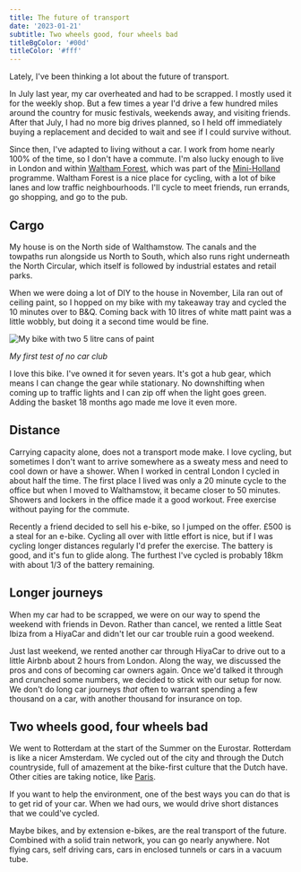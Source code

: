 ```yaml
---
title: The future of transport
date: '2023-01-21'
subtitle: Two wheels good, four wheels bad
titleBgColor: '#00d'
titleColor: '#fff'
---
```


Lately, I've been thinking a lot about the future of transport.

In July last year, my car overheated and had to be scrapped. I mostly used it for the weekly shop. But a few times a year I'd drive a few hundred miles around the country for music festivals, weekends away, and visiting friends. After that July, I had no more big drives planned, so I held off immediately buying a replacement and decided to wait and see if I could survive without.

Since then, I've adapted to living without a car. I work from home nearly 100% of the time, so I don't have a commute. I'm also lucky enough to live in London and within [Waltham Forest](https://en.wikipedia.org/wiki/London_Borough_of_Waltham_Forest), which was part of the [Mini-Holland](https://en.wikipedia.org/wiki/Mini-Hollands#Waltham_Forest) programme. Waltham Forest is a nice place for cycling, with a lot of bike lanes and low traffic neighbourhoods. I'll cycle to meet friends, run errands, go shopping, and go to the pub.

## Cargo

My house is on the North side of Walthamstow. The canals and the towpaths run alongside us North to South, which also runs right underneath the North Circular, which itself is followed by industrial estates and retail parks.

When we were doing a lot of DIY to the house in November, Lila ran out of ceiling paint, so I hopped on my bike with my takeaway tray and cycled the 10 minutes over to B&Q. Coming back with 10 litres of white matt paint was a little wobbly, but doing it a second time would be fine.

![My bike with two 5 litre cans of paint](/images/blog/the-future-of-transport/bike-cans.jpeg)

_My first test of no car club_

I love this bike. I've owned it for seven years. It's got a hub gear, which means I can change the gear while stationary. No downshifting when coming up to traffic lights and I can zip off when the light goes green. Adding the basket 18 months ago made me love it even more.

## Distance

Carrying capacity alone, does not a transport mode make. I love cycling, but sometimes I don't want to arrive somewhere as a sweaty mess and need to cool down or have a shower. When I worked in central London I cycled in about half the time. The first place I lived was only a 20 minute cycle to the office but when I moved to Walthamstow, it became closer to 50 minutes. Showers and lockers in the office made it a good workout. Free exercise without paying for the commute.

Recently a friend decided to sell his e-bike, so I jumped on the offer. £500 is a steal for an e-bike. Cycling all over with little effort is nice, but if I was cycling longer distances regularly I'd prefer the exercise. The battery is good, and it's fun to glide along. The furthest I've cycled is probably 18km with about 1/3 of the battery remaining.

## Longer journeys

When my car had to be scrapped, we were on our way to spend the weekend with friends in Devon. Rather than cancel, we rented a little Seat Ibiza from a HiyaCar and didn't let our car trouble ruin a good weekend.

Just last weekend, we rented another car through HiyaCar to drive out to a little Airbnb about 2 hours from London. Along the way, we discussed the pros and cons of becoming car owners again. Once we'd talked it through and crunched some numbers, we decided to stick with our setup for now. We don't do long car journeys _that_ often to warrant spending a few thousand on a car, with another thousand for insurance on top.

## Two wheels good, four wheels bad

We went to Rotterdam at the start of the Summer on the Eurostar. Rotterdam is like a nicer Amsterdam. We cycled out of the city and through the Dutch countryside, full of amazement at the bike-first culture that the Dutch have. Other cities are taking notice, like [Paris](https://stephenheiner.medium.com/how-paris-quietly-became-a-bike-city-4be166dc1846).

If you want to help the environment, one of the best ways you can do that is to get rid of your car. When we had ours, we would drive short distances that we could've cycled.

Maybe bikes, and by extension e-bikes, are the real transport of the future. Combined with a solid train network, you can go nearly anywhere. Not flying cars, self driving cars, cars in enclosed tunnels or cars in a vacuum tube.

